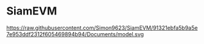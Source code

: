 # SiamEVM 
https://raw.githubusercontent.com/Simon9623/SiamEVM/91321ebfa5b9a5e7e953ddf2312f605469894b94/Documents/model.svg
